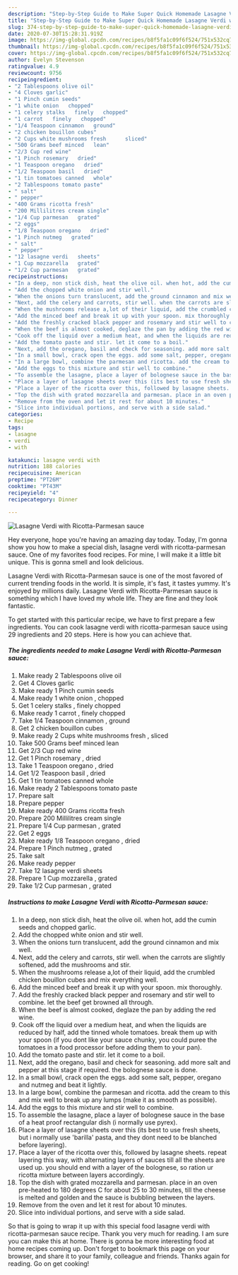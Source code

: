 ```yaml
---
description: "Step-by-Step Guide to Make Super Quick Homemade Lasagne Verdi with Ricotta-Parmesan sauce"
title: "Step-by-Step Guide to Make Super Quick Homemade Lasagne Verdi with Ricotta-Parmesan sauce"
slug: 374-step-by-step-guide-to-make-super-quick-homemade-lasagne-verdi-with-ricotta-parmesan-sauce
date: 2020-07-30T15:28:31.919Z
image: https://img-global.cpcdn.com/recipes/b8f5fa1c09f6f524/751x532cq70/lasagne-verdi-with-ricotta-parmesan-sauce-recipe-main-photo.jpg
thumbnail: https://img-global.cpcdn.com/recipes/b8f5fa1c09f6f524/751x532cq70/lasagne-verdi-with-ricotta-parmesan-sauce-recipe-main-photo.jpg
cover: https://img-global.cpcdn.com/recipes/b8f5fa1c09f6f524/751x532cq70/lasagne-verdi-with-ricotta-parmesan-sauce-recipe-main-photo.jpg
author: Evelyn Stevenson
ratingvalue: 4.9
reviewcount: 9756
recipeingredient:
- "2 Tablespoons olive oil"
- "4 Cloves garlic"
- "1 Pinch cumin seeds"
- "1 white onion   chopped"
- "1 celery stalks   finely   chopped"
- "1 carrot   finely   chopped"
- "1/4 Teaspoon cinnamon   ground"
- "2 chicken bouillon cubes"
- "2 Cups white mushrooms fresh      sliced"
- "500 Grams beef minced   lean"
- "2/3 Cup red wine"
- "1 Pinch rosemary   dried"
- "1 Teaspoon oregano   dried"
- "1/2 Teaspoon basil   dried"
- "1 tin tomatoes canned   whole"
- "2 Tablespoons tomato paste"
- " salt"
- " pepper"
- "400 Grams ricotta fresh"
- "200 Millilitres cream single"
- "1/4 Cup parmesan   grated"
- "2 eggs"
- "1/8 Teaspoon oregano   dried"
- "1 Pinch nutmeg   grated"
- " salt"
- " pepper"
- "12 lasagne verdi   sheets"
- "1 Cup mozzarella   grated"
- "1/2 Cup parmesan   grated"
recipeinstructions:
- "In a deep, non stick dish, heat the olive oil. when hot, add the cumin seeds and chopped garlic."
- "Add the chopped white onion and stir well."
- "When the onions turn translucent, add the ground cinnamon and mix well."
- "Next, add the celery and carrots, stir well. when the carrots are slightly softened, add the mushrooms and stir."
- "When the mushrooms release a,lot of their liquid, add the crumbled chicken bouillon cubes and mix everything well."
- "Add the minced beef and break it up with your spoon. mix thoroughly."
- "Add the freshly cracked black pepper and rosemary and stir well to combine. let the beef get browned all through."
- "When the beef is almost cooked, deglaze the pan by adding the red wine."
- "Cook off the liquid over a medium heat, and when the liquids are reduced by half, add the tinned whole tomatoes. break them up with your spoon (if you dont like your sauce chunky, you could puree the tomatoes in a food processor before adding them to your pan)."
- "Add the tomato paste and stir. let it come to a boil."
- "Next, add the oregano, basil and check for seasoning. add more salt and pepper at this stage if required. the bolognese sauce is done."
- "In a small bowl, crack open the eggs. add some salt, pepper, oregano and nutmeg and beat it lightly."
- "In a large bowl, combine the parmesan and ricotta. add the cream to this and mix well to break up any lumps (make it as smooth as possible)."
- "Add the eggs to this mixture and stir well to combine."
- "To assemble the lasagne, place a layer of bolognese sauce in the base of a heat proof rectangular dish (i normally use pyrex)."
- "Place a layer of lasagne sheets over this (its best to use fresh sheets, but i normally use &#39;barilla&#39; pasta, and they dont need to be blanched before layering)."
- "Place a layer of the ricotta over this, followed by lasagne sheets. repeat layering this way, with alternating layers of sauces till all the sheets are used up. you should end with a layer of the bolognese, so ration ur ricotta mixture between layers accordingly."
- "Top the dish with grated mozzarella and parmesan. place in an oven pre-heated to 180 degrees C for about 25 to 30 minutes, till the cheese is melted and golden and the sauce is bubbling between the layers."
- "Remove from the oven and let it rest for about 10 minutes."
- "Slice into individual portions, and serve with a side salad."
categories:
- Recipe
tags:
- lasagne
- verdi
- with

katakunci: lasagne verdi with 
nutrition: 188 calories
recipecuisine: American
preptime: "PT26M"
cooktime: "PT43M"
recipeyield: "4"
recipecategory: Dinner

---
```



![Lasagne Verdi with Ricotta-Parmesan sauce](https://img-global.cpcdn.com/recipes/b8f5fa1c09f6f524/751x532cq70/lasagne-verdi-with-ricotta-parmesan-sauce-recipe-main-photo.jpg)

Hey everyone, hope you're having an amazing day today. Today, I'm gonna show you how to make a special dish, lasagne verdi with ricotta-parmesan sauce. One of my favorites food recipes. For mine, I will make it a little bit unique. This is gonna smell and look delicious.

Lasagne Verdi with Ricotta-Parmesan sauce is one of the most favored of current trending foods in the world. It is simple, it's fast, it tastes yummy. It's enjoyed by millions daily. Lasagne Verdi with Ricotta-Parmesan sauce is something which I have loved my whole life. They are fine and they look fantastic.




To get started with this particular recipe, we have to first prepare a few ingredients. You can cook lasagne verdi with ricotta-parmesan sauce using 29 ingredients and 20 steps. Here is how you can achieve that.

<!--inarticleads1-->

##### The ingredients needed to make Lasagne Verdi with Ricotta-Parmesan sauce:

1. Make ready 2 Tablespoons olive oil
1. Get 4 Cloves garlic
1. Make ready 1 Pinch cumin seeds
1. Make ready 1 white onion ,  chopped
1. Get 1 celery stalks ,  finely   chopped
1. Make ready 1 carrot ,  finely   chopped
1. Take 1/4 Teaspoon cinnamon ,  ground
1. Get 2 chicken bouillon cubes
1. Make ready 2 Cups white mushrooms fresh    ,  sliced
1. Take 500 Grams beef minced   lean
1. Get 2/3 Cup red wine
1. Get 1 Pinch rosemary ,  dried
1. Take 1 Teaspoon oregano ,  dried
1. Get 1/2 Teaspoon basil ,  dried
1. Get 1 tin tomatoes canned   whole
1. Make ready 2 Tablespoons tomato paste
1. Prepare  salt
1. Prepare  pepper
1. Make ready 400 Grams ricotta fresh
1. Prepare 200 Millilitres cream single
1. Prepare 1/4 Cup parmesan ,  grated
1. Get 2 eggs
1. Make ready 1/8 Teaspoon oregano ,  dried
1. Prepare 1 Pinch nutmeg ,  grated
1. Take  salt
1. Make ready  pepper
1. Take 12 lasagne verdi   sheets
1. Prepare 1 Cup mozzarella ,  grated
1. Take 1/2 Cup parmesan ,  grated




<!--inarticleads2-->

##### Instructions to make Lasagne Verdi with Ricotta-Parmesan sauce:

1. In a deep, non stick dish, heat the olive oil. when hot, add the cumin seeds and chopped garlic.
1. Add the chopped white onion and stir well.
1. When the onions turn translucent, add the ground cinnamon and mix well.
1. Next, add the celery and carrots, stir well. when the carrots are slightly softened, add the mushrooms and stir.
1. When the mushrooms release a,lot of their liquid, add the crumbled chicken bouillon cubes and mix everything well.
1. Add the minced beef and break it up with your spoon. mix thoroughly.
1. Add the freshly cracked black pepper and rosemary and stir well to combine. let the beef get browned all through.
1. When the beef is almost cooked, deglaze the pan by adding the red wine.
1. Cook off the liquid over a medium heat, and when the liquids are reduced by half, add the tinned whole tomatoes. break them up with your spoon (if you dont like your sauce chunky, you could puree the tomatoes in a food processor before adding them to your pan).
1. Add the tomato paste and stir. let it come to a boil.
1. Next, add the oregano, basil and check for seasoning. add more salt and pepper at this stage if required. the bolognese sauce is done.
1. In a small bowl, crack open the eggs. add some salt, pepper, oregano and nutmeg and beat it lightly.
1. In a large bowl, combine the parmesan and ricotta. add the cream to this and mix well to break up any lumps (make it as smooth as possible).
1. Add the eggs to this mixture and stir well to combine.
1. To assemble the lasagne, place a layer of bolognese sauce in the base of a heat proof rectangular dish (i normally use pyrex).
1. Place a layer of lasagne sheets over this (its best to use fresh sheets, but i normally use &#39;barilla&#39; pasta, and they dont need to be blanched before layering).
1. Place a layer of the ricotta over this, followed by lasagne sheets. repeat layering this way, with alternating layers of sauces till all the sheets are used up. you should end with a layer of the bolognese, so ration ur ricotta mixture between layers accordingly.
1. Top the dish with grated mozzarella and parmesan. place in an oven pre-heated to 180 degrees C for about 25 to 30 minutes, till the cheese is melted and golden and the sauce is bubbling between the layers.
1. Remove from the oven and let it rest for about 10 minutes.
1. Slice into individual portions, and serve with a side salad.




So that is going to wrap it up with this special food lasagne verdi with ricotta-parmesan sauce recipe. Thank you very much for reading. I am sure you can make this at home. There is gonna be more interesting food at home recipes coming up. Don't forget to bookmark this page on your browser, and share it to your family, colleague and friends. Thanks again for reading. Go on get cooking!
